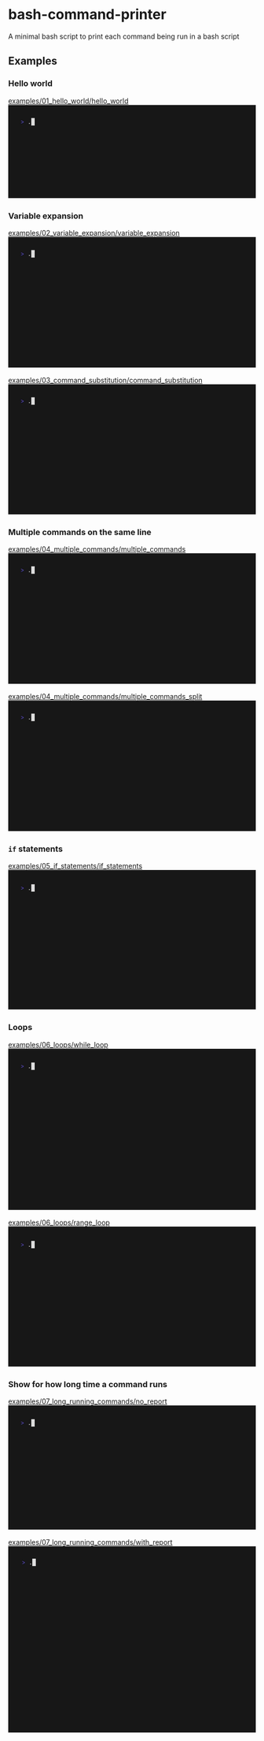# bash-command-printer
A minimal bash script to print each command being run in a bash script

## Examples
### Hello world
[examples/01_hello_world/hello_world](examples/01_hello_world/hello_world)
![](examples/01_hello_world/hello_world.gif)

### Variable expansion
[examples/02_variable_expansion/variable_expansion](examples/02_variable_expansion/variable_expansion)
![](examples/02_variable_expansion/variable_expansion.gif)

[examples/03_command_substitution/command_substitution](examples/03_command_substitution/command_substitution)
![](examples/03_command_substitution/command_substitution.gif)

### Multiple commands on the same line
[examples/04_multiple_commands/multiple_commands](examples/04_multiple_commands/multiple_commands)
![](examples/04_multiple_commands/multiple_commands.gif)

[examples/04_multiple_commands/multiple_commands_split](examples/04_multiple_commands/multiple_commands_split)
![](examples/04_multiple_commands/multiple_commands_split.gif)

### `if` statements
[examples/05_if_statements/if_statements](examples/05_if_statements/if_statements)
![](examples/05_if_statements/if_statements.gif)

### Loops
[examples/06_loops/while_loop](examples/06_loops/while_loop)
![](examples/06_loops/while_loop.gif)

[examples/06_loops/range_loop](examples/06_loops/range_loop)
![](examples/06_loops/range_loop.gif)

### Show for how long time a command runs
[examples/07_long_running_commands/no_report](examples/07_long_running_commands/no_report)
![](examples/07_long_running_commands/no_report.gif)

[examples/07_long_running_commands/with_report](examples/07_long_running_commands/with_report)
![](examples/07_long_running_commands/with_report.gif)
